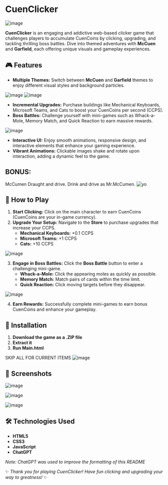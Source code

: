 # CuenClicker

![image](https://github.com/user-attachments/assets/b498de0d-3e7e-4ff7-9fb7-b05a2a5bf7d5)


**CuenClicker** is an engaging and addictive web-based clicker game that challenges players to accumulate CuenCoins by clicking, upgrading, and tackling thrilling boss battles. Dive into themed adventures with **McCuen** and **Garfield**, each offering unique visuals and gameplay experiences.

## 🎮 Features

- **Multiple Themes:** Switch between **McCuen** and **Garfield** themes to enjoy different visual styles and background particles.

![image](https://github.com/user-attachments/assets/0805ef7a-103a-4527-aba1-c3178c2cb4c4)   ![image](https://github.com/user-attachments/assets/26053111-c446-4ade-bd90-8c225bab9e42)



- **Incremental Upgrades:** Purchase buildings like Mechanical Keyboards, Microsoft Teams, and Cats to boost your CuenCoins per second (CCPS).
- **Boss Battles:** Challenge yourself with mini-games such as Whack-a-Mole, Memory Match, and Quick Reaction to earn massive rewards.

![image](https://github.com/user-attachments/assets/a879802b-e2c0-47c1-8a1d-5d4dba7dc544)

- **Interactive UI:** Enjoy smooth animations, responsive design, and interactive elements that enhance your gaming experience.
- **Vibrant Animations:** Clickable images shake and rotate upon interaction, adding a dynamic feel to the game.

## BONUS:
McCumen Draught and drive. 
Drink and drive as Mr.McCumen. 
![yo](https://github.com/user-attachments/assets/0c170f79-f824-4c70-97e0-0cd6520cdd4d)


## 📜 How to Play

1. **Start Clicking:** Click on the main character to earn CuenCoins (CuenCoins are your in-game currency).
2. **Upgrade Your Setup:** Navigate to the **Store** to purchase upgrades that increase your CCPS.
   - **Mechanical Keyboards:** +0.1 CCPS
   - **Microsoft Teams:** +1 CCPS
   - **Cats:** +10 CCPS

![image](https://github.com/user-attachments/assets/42ea182f-667b-4038-8e12-702b0c1a1f69)

3. **Engage in Boss Battles:** Click the **Boss Battle** button to enter a challenging mini-game.
   - **Whack-a-Mole:** Click the appearing moles as quickly as possible.
   - **Memory Match:** Match pairs of cards within the time limit.
   - **Quick Reaction:** Click moving targets before they disappear.


![image](https://github.com/user-attachments/assets/19a6f7a9-c911-4754-96da-a9620ada1b61)


4. **Earn Rewards:** Successfully complete mini-games to earn bonus CuenCoins and enhance your gameplay.

## 🚀 Installation

1. **Download the game as a .ZIP file**
2. **Extract it**
3. **Run Main.html**

SKIP ALL FOR CURRENT ITEMS
![image](https://github.com/user-attachments/assets/27eec615-6e5d-439c-b951-0d2577379f49)





## 🎨 Screenshots

![image](https://github.com/user-attachments/assets/422c9c57-df90-44c8-9e96-6db12b7a488a)


![image](https://github.com/user-attachments/assets/a88340f9-0e93-4ff7-a130-8dbe83df5c70)

![image](https://github.com/user-attachments/assets/0b30dd17-8e8b-41c4-8d68-ceca69cc7899)


## 🛠️ Technologies Used

- **HTML5**
- **CSS3**
- **JavaScript**
- **ChatGPT**

*Note: ChatGPT was used to improve the formatting of this README*

✨ *Thank you for playing CuenClicker! Have fun clicking and upgrading your way to greatness!* ✨
